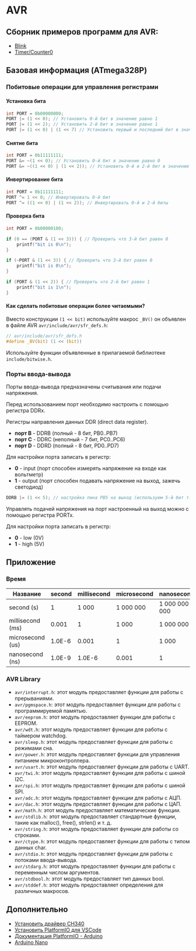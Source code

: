 # AVR

## Сборник примеров программ для AVR:

- [Blink](./src/main-blink.c)
- [Timer/Counter0](./src/main-timer0.c)

## Базовая информация (ATmega328P)

### Побитовые операции для управления регистрами

#### Установка бита

```c
int PORT = 0b00000000;
PORT |= (1 << 0); // Установить 0-й бит в значение равно 1
PORT |= (1 << 2); // Установить 2-й бит в значение равно 1
PORT |= (1 << 0) | (1 << 7) // Установить первый и последний бит в значение равно 1
```

#### Снятие бита

```c
int PORT = 0b11111111;
PORT &= ~(1 << 0); // Установить 0-й бит в значение равно 0
PORT &= ~((1 << 0) | (1 << 2)); // Установить 0-й и 2-й бит в значение равно 0
```

#### Инвертирование бита

```c
int PORT = 0b11111111;
PORT ^= 1 << 0; // Инвертировать 0-й бит
PORT ^= ((1 << 0) | (1 << 2)); // Инвертировать 0-й и 2-й биты
```

#### Проверка бита

```c
int PORT = 0b00000100;

if (0 == (PORT & (1 << 3))) { // Проверить что 3-й бит равен 0
    printf("bit is 0\n");
}

if (~PORT & (1 << 3)) { // Проверить что 3-й бит равен 0
    printf("bit is 0\n");
}

if (PORT & (1 << 2)) { // Проверить что 2-й бит равен 1
    printf("bit is 1\n");
}
```

#### Как сделать побитовые операции более читаемыми?

Вместо конструкции `(1 << bit)` используйте макрос `_BV()` он объявлен в файле AVR `avr/include/avr/sfr_defs.h`:

```c
// avr/include/avr/sfr_defs.h
#define _BV(bit) (1 << (bit))
```

Используйте функции объявленные в прилагаемой библиотеке `include/bitwise.h`.

### Порты ввода-вывода

Порты ввода-вывода предназначены считывания или подачи напряжения.

Перед использованием порт необходимо настроить с помощью регистра DDRx.

Регистры направления данных DDR (direct data register).

- **порт B** - DDRB (полный - 8 бит, PB0..PB7)
- **порт C** - DDRC (неполный - 7 бит, PC0..PC6)
- **порт D** - DDRD (полный - 8 бит, PD0..PD7)

Для настройки порта записать в регистр:

- **0** - input (порт способен измерять напряжение на входе как вольтметр)
- **1** - output (порт способен подавать напряжение на выход, зажечь светодиод)

```c
DDRB |= (1 << 5); // настройка пина PB5 на выход (используем 5-й бит т.к. нумерация порта PB начинается с 0)
```

Управлять подачей напряжения на порт настроенный на выход можно с помощью регистра PORTx.

Для настройки порта записать в регистр:

- **0** - low (0V)
- **1** - high (5V)

## Приложение

### Время

| Название         | second | millisecond | microsecond | nanosecond    |
|------------------|--------|-------------|-------------|---------------|
| second (s)       | 1      | 1 000       | 1 000 000   | 1 000 000 000 |
| millisecond (ms) | 0.001  | 1           | 1 000       | 1 000 000     |
| microsecond (us) | 1.0E-6 | 0.001       | 1           | 1 000         |
| nanosecond (ns)  | 1.0E-9 | 1.0E-6      | 0.001       | 1             |

### AVR Library

- `avr/interrupt.h`: этот модуль предоставляет функции для работы с прерываниями.
- `avr/pgmspace.h`: этот модуль предоставляет функции для работы с программируемой памятью.
- `avr/eeprom.h`: этот модуль предоставляет функции для работы с EEPROM.
- `avr/wdt.h`: этот модуль предоставляет функции для работы с таймером watchdog.
- `avr/sleep.h`: этот модуль предоставляет функции для работы с режимами сна.
- `avr/power.h`: этот модуль предоставляет функции для управления питанием микроконтроллера.
- `avr/usart.h`: этот модуль предоставляет функции для работы с UART.
- `avr/twi.h`: этот модуль предоставляет функции для работы с шиной I2C.
- `avr/spi.h`: этот модуль предоставляет функции для работы с шиной SPI.
- `avr/adc.h`: этот модуль предоставляет функции для работы с АЦП.
- `avr/dac.h`: этот модуль предоставляет функции для работы с ЦАП.
- `avr/math.h`: этот модуль предоставляет математические функции.
- `avr/stdlib.h`: этот модуль предоставляет стандартные функции, такие как malloc(), free(), strlen() и т. д.
- `avr/string.h`: этот модуль предоставляет функции для работы со строками.
- `avr/ctype.h`: этот модуль предоставляет функции для работы с типом данных char.
- `avr/stdio.h`: этот модуль предоставляет функции для работы с потоками ввода-вывода.
- `avr/stdarg.h`: этот модуль предоставляет функции для работы с переменным числом аргументов.
- `avr/stdbool.h`: этот модуль предоставляет тип данных bool.
- `avr/stddef.h`: этот модуль предоставляет определения для различных макросов.

## Дополнительно

- [Установить драйвер CH340](http://www.wch-ic.com/downloads/CH341SER_MAC_ZIP.html)
- [Установить PlatformIO для VSCode](https://platformio.org)
- [Документация PlatformIO - Arduino](https://docs.platformio.org/en/stable/frameworks/arduino.html)
- [Arduino Nano](https://docs.arduino.cc/hardware/nano)
